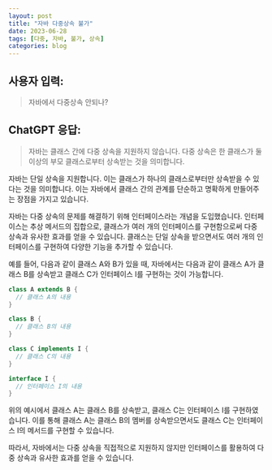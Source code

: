 ```yaml
---
layout: post
title: "자바 다중상속 불가"
date: 2023-06-28
tags: [다중, 자바, 불가, 상속]
categories: blog
---
```


## 사용자 입력:
> 자바에서 다중상속 안되나?

## ChatGPT 응답:
> 자바는 클래스 간에 다중 상속을 지원하지 않습니다. 다중 상속은 한 클래스가 둘 이상의 부모 클래스로부터 상속받는 것을 의미합니다. 

자바는 단일 상속을 지원합니다. 이는 클래스가 하나의 클래스로부터만 상속받을 수 있다는 것을 의미합니다. 이는 자바에서 클래스 간의 관계를 단순하고 명확하게 만들어주는 장점을 가지고 있습니다. 

자바는 다중 상속의 문제를 해결하기 위해 인터페이스라는 개념을 도입했습니다. 인터페이스는 추상 메서드의 집합으로, 클래스가 여러 개의 인터페이스를 구현함으로써 다중 상속과 유사한 효과를 얻을 수 있습니다. 클래스는 단일 상속을 받으면서도 여러 개의 인터페이스를 구현하여 다양한 기능을 추가할 수 있습니다.

예를 들어, 다음과 같이 클래스 A와 B가 있을 때, 자바에서는 다음과 같이 클래스 A가 클래스 B를 상속받고 클래스 C가 인터페이스 I를 구현하는 것이 가능합니다.

```java
class A extends B {
  // 클래스 A의 내용
}

class B {
  // 클래스 B의 내용
}

class C implements I {
  // 클래스 C의 내용
}

interface I {
  // 인터페이스 I의 내용
}
```

위의 예시에서 클래스 A는 클래스 B를 상속받고, 클래스 C는 인터페이스 I를 구현하였습니다. 이를 통해 클래스 A는 클래스 B의 멤버를 상속받으면서도 클래스 C는 인터페이스 I의 메서드를 구현할 수 있습니다.

따라서, 자바에서는 다중 상속을 직접적으로 지원하지 않지만 인터페이스를 활용하여 다중 상속과 유사한 효과를 얻을 수 있습니다.

